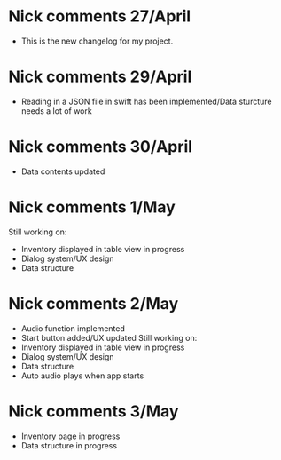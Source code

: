 # Nick comments 27/April
- This is the new changelog for my project.
# Nick comments 29/April
- Reading in a JSON file in swift has been implemented/Data sturcture needs a lot of work
# Nick comments 30/April
- Data contents updated
# Nick comments 1/May
Still working on:
- Inventory displayed in table view in progress
- Dialog system/UX design
- Data structure
# Nick comments 2/May
- Audio function implemented
- Start button added/UX updated
Still working on:
- Inventory displayed in table view in progress
- Dialog system/UX design
- Data structure
- Auto audio plays when app starts
# Nick comments 3/May
- Inventory page in progress
- Data structure in progress
